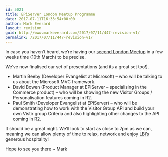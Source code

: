 ```yaml
---
id: 5021
title: EPiServer London Meetup Programme
date: 2017-07-11T16:33:54+00:00
author: Mark Everard
layout: revision
guid: http://www.markeverard.com/2017/07/11/447-revision-v1/
permalink: /2017/07/11/447-revision-v1/
---
```

In case you haven&#8217;t heard, we&#8217;re having our <a title="Meetup" href="http://www.meetup.com/EPiServer-London/events/16504364/" target="_blank">second London Meetup</a> in a few weeks time (10th March) to be precise.

We&#8217;ve now finalised our set of presentations (and its a great set too!).

  * Martin Beeby (Developer Evangelist at Microsoft) – who will be talking to us about the Microsoft MVC framework.
  * David Bowen (Product Manager at EPiServer – specialising in the Commerce product) – who will be showing the new Visitor Groups / Personalisation features coming in R2.
  * Paul Smith (Developer Evangelist at EPiServer) – who will be demonstrating how to work with the Visitor Group API and build your own Vistir group Criteria and also highlighting other changes to the API coming in R2.

It should be a great night. We&#8217;ll look to start as close to 7pm as we can, meaning we can allow plenty of time to relax, network and enjoy <a title="LBi" href="http://www.lbi.co.uk/contact/" target="_blank">LBi&#8217;s</a> generous hospitality!

Hope to see you there ~ Mark